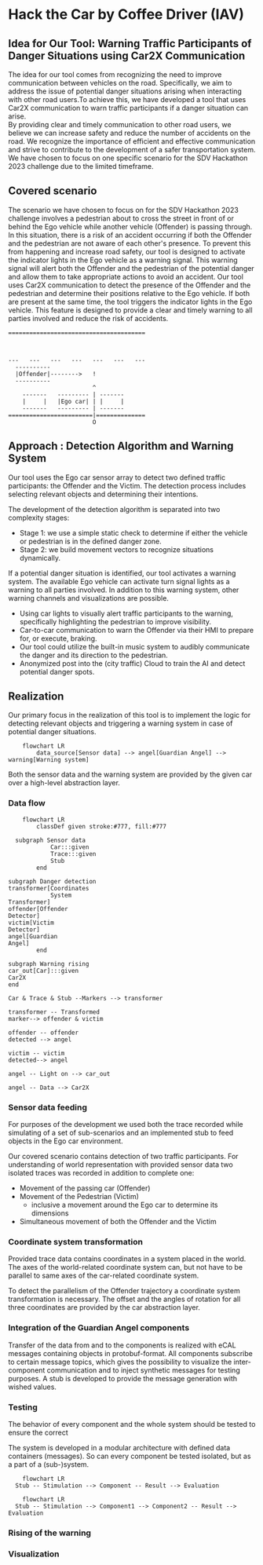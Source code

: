 # Hack the Car by Coffee Driver (IAV)

## Idea for Our Tool: Warning Traffic Participants of Danger Situations using Car2X Communication

The idea for our tool comes from recognizing the need to improve communication between vehicles on the road. Specifically, we aim to address the issue of potential danger situations arising when interacting with other road users.To achieve this, we have developed a tool that uses Car2X communication to warn traffic participants if a danger situation can arise.  
By providing clear and timely communication to other road users, we believe we can increase safety and reduce the number of accidents on the road. We recognize the importance of efficient and effective communication and strive to contribute to the development of a safer transportation system.
We have chosen to focus on one specific scenario for the SDV Hackathon 2023 challenge due to the limited timeframe.



## Covered scenario

The scenario we have chosen to focus on for the SDV Hackathon 2023 challenge involves a pedestrian about to cross the street in front of or behind the Ego vehicle while another vehicle (Offender) is passing through. In this situation, there is a risk of an accident occurring if both the Offender and the pedestrian are not aware of each other's presence.
To prevent this from happening and increase road safety, our tool is designed to activate the indicator lights in the Ego vehicle as a warning signal. This warning signal will alert both the Offender and the pedestrian of the potential danger and allow them to take appropriate actions to avoid an accident.
Our tool uses Car2X communication to detect the presence of the Offender and the pedestrian and determine their positions relative to the Ego vehicle. If both are present at the same time, the tool triggers the indicator lights in the Ego vehicle. This feature is designed to provide a clear and timely warning to all parties involved and reduce the risk of accidents.


```
=======================================



---   ---   ---   ---   ---   ---   ---
  ----------
  |Offender|-------->   !
  ----------
                        ^
    -------   --------- | -------
    |     |   |Ego car| | |     |
    -------   --------- | -------
========================|==============
                        O
```

## Approach : Detection Algorithm and Warning System


Our tool uses the Ego car sensor array to detect two defined traffic participants: the Offender and the Victim. The detection process includes selecting relevant objects and determining their intentions.

The development of the detection algorithm is separated into two complexity stages:

 - Stage 1: we use a simple static check to determine if either the vehicle or pedestrian is in the defined danger zone. 
 - Stage 2: we build movement vectors to recognize situations dynamically.

If a potential danger situation is identified, our tool activates a warning system. The available Ego vehicle can activate turn signal lights as a warning to all parties involved.
In addition to this warning system, other warning channels and visualizations are possible. 

- Using car lights to visually alert traffic participants to the warning, specifically highlighting the pedestrian to improve visibility. 
- Car-to-car communication  to warn the Offender via their HMI to prepare for, or execute, braking.
- Our tool could utilize the built-in music system to audibly communicate the danger and its direction to the pedestrian. 
- Anonymized post into the (city traffic) Cloud to train the AI and detect potential danger spots.

## Realization

Our primary focus in the realization of this tool is to implement the logic for detecting relevant objects and triggering a warning system in case of potential danger situations.

```mermaid
    flowchart LR
        data_source[Sensor data] --> angel[Guardian Angel] --> warning[Warning system]
```

Both the sensor data and the warning system are provided by the given car over a high-level abstraction layer.

### Data flow

```mermaid
    flowchart LR
        classDef given stroke:#777, fill:#777

  subgraph Sensor data 
            Car:::given
            Trace:::given
            Stub
        end

subgraph Danger detection
transformer[Coordinates
            System
Transformer]
offender[Offender
Detector]
victim[Victim
Detector]
angel[Guardian
Angel]
        end

subgraph Warning rising
car_out[Car]:::given
Car2X
end

Car & Trace & Stub --Markers --> transformer

transformer -- Transformed
marker--> offender & victim

offender -- offender
detected --> angel

victim -- victim
detected--> angel

angel -- Light on --> car_out

angel -- Data --> Car2X

```

### Sensor data feeding

For purposes of the development we used both the trace recorded while simulating of a set of sub-scenarios
and an implemented stub to feed objects in the Ego car environment.

Our covered scenario contains detection of two traffic participants.
For understanding of world representation with provided sensor data
two isolated traces was recorded in addition to complete one:

- Movement of the passing car (Offender)
- Movement of the Pedestrian (Victim)
  - inclusive a movement around the Ego car to determine its dimensions
- Simultaneous movement of both the Offender and the Victim

### Coordinate system transformation

Provided trace data contains coordinates in a system placed in the world.
The axes of the world-related coordinate system can,
but not have to be parallel to same axes of the car-related coordinate system.

To detect the parallelism of the Offender trajectory
a coordinate system transformation is necessary.
The offset and the angles of rotation for all three coordinates are
provided by the car abstraction layer.

### Integration of the Guardian Angel components

Transfer of the data from and to the components is realized with
eCAL messages containing objects in protobuf-format.
All components subscribe to certain message topics,
which gives the possibility to visualize the inter-component communication
and to inject synthetic messages for testing purposes.
A stub is developed to provide the message generation with wished values.

### Testing

The behavior of every component and the whole system should be tested
to ensure the correct

The system is developed in a modular architecture with defined data containers (messages).
So can every component be tested isolated, but as a part of a (sub-)system.

````mermaid
    flowchart LR
  Stub -- Stimulation --> Component -- Result --> Evaluation

````

````mermaid
    flowchart LR
  Stub -- Stimulation --> Component1 --> Component2 -- Result --> Evaluation

````

### Rising of the warning

### Visualization

